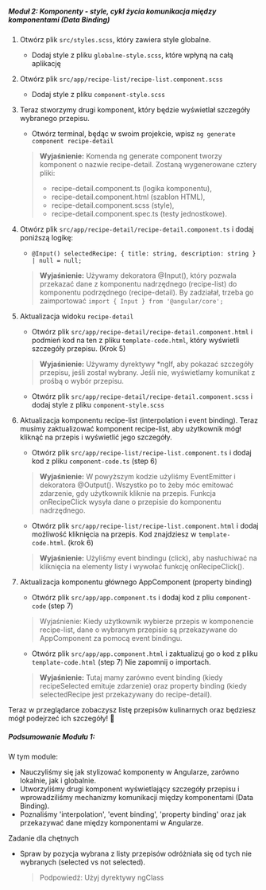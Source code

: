 ##### Moduł 2: Komponenty - style, cykl życia komunikacja między komponentami (Data Binding)

1. Otwórz plik `src/styles.scss`, który zawiera style globalne.
   * Dodaj style z pliku `globalne-style.scss`, które wpłyną na całą aplikację

2. Otwórz plik `src/app/recipe-list/recipe-list.component.scss`
   * Dodaj style z pliku `component-style.scss`

3. Teraz stworzymy drugi komponent, który będzie wyświetlał szczegóły wybranego przepisu.
   * Otwórz terminal, będąc w swoim projekcie, wpisz `ng generate component recipe-detail`
    > **Wyjaśnienie:** Komenda ng generate component tworzy komponent o nazwie recipe-detail.
    > Zostaną wygenerowane cztery pliki:
    >
    > * recipe-detail.component.ts (logika komponentu),
    > * recipe-detail.component.html (szablon HTML),
    > * recipe-detail.component.scss (style),
    > * recipe-detail.component.spec.ts (testy jednostkowe).

4. Otwórz plik `src/app/recipe-detail/recipe-detail.component.ts` i dodaj poniższą logikę:
    * `@Input() selectedRecipe: { title: string, description: string } | null = null;`
    >**Wyjaśnienie:** Używamy dekoratora @Input(), który pozwala przekazać dane z komponentu
    >nadrzędnego (recipe-list) do komponentu podrzędnego (recipe-detail).
    >By zadziałał, trzeba go zaimportować `import { Input } from '@angular/core';`

5. Aktualizacja widoku `recipe-detail`
    * Otwórz plik `src/app/recipe-detail/recipe-detail.component.html` i podmień kod na ten z pliku `template-code.html`, który wyświetli szczegóły przepisu. (Krok 5)
    > **Wyjaśnienie:** Używamy dyrektywy *ngIf, aby pokazać szczegóły przepisu, jeśli został wybrany. Jeśli nie, wyświetlamy komunikat z prośbą o wybór przepisu.

    * Otwórz plik `src/app/recipe-detail/recipe-detail.component.scss` i dodaj style z pliku `component-style.scss`

6. Aktualizacja komponentu recipe-list (interpolation i event binding). Teraz musimy zaktualizować komponent recipe-list, aby użytkownik mógł kliknąć na przepis i wyświetlić jego szczegóły.
   * Otwórz plik `src/app/recipe-list/recipe-list.component.ts` i dodaj kod z pliku `component-code.ts` (step 6)
    > **Wyjaśnienie:** W powyższym kodzie użyliśmy EventEmitter i dekoratora @Output().
    > Wszystko po to żeby móc emitować zdarzenie, gdy użytkownik kliknie na przepis.
    > Funkcja onRecipeClick wysyła dane o przepisie do komponentu nadrzędnego.

    * Otwórz plik `src/app/recipe-list/recipe-list.component.html` i dodaj możliwość kliknięcia na przepis. Kod znajdziesz w `template-code.html`. (krok 6)
    > **Wyjaśnienie:** Użyliśmy event bindingu (click), aby nasłuchiwać na kliknięcia na elementy listy i wywołać funkcję onRecipeClick().

7. Aktualizacja komponentu głównego AppComponent (property binding)
    * Otwórz plik `src/app/app.component.ts` i dodaj kod z pliu `component-code` (step 7)
    > Wyjaśnienie: Kiedy użytkownik wybierze przepis w komponencie recipe-list, dane o wybranym przepisie są przekazywane do AppComponent za pomocą event bindingu.

    * Otwórz plik `src/app/app.component.html` i zaktualizuj go o kod z pliku `template-code.html` (step 7) Nie zapomnij o importach.
    
    >**Wyjaśnienie:** Tutaj mamy zarówno event binding (kiedy recipeSelected emituje zdarzenie) oraz property binding (kiedy selectedRecipe jest przekazywany do recipe-detail).


Teraz w przeglądarce zobaczysz listę przepisów kulinarnych oraz będziesz mógł podejrzeć ich szczegóły! 🎉

##### Podsumowanie Modułu 1:
W tym module:

* Nauczyliśmy się jak stylizować komponenty w Angularze, zarówno lokalnie, jak i globalnie.
* Utworzyliśmy drugi komponent wyświetlający szczegóły przepisu i wprowadziliśmy mechanizmy komunikacji między komponentami (Data Binding).
* Poznaliśmy 'interpolation', 'event binding', 'property binding' oraz jak przekazywać dane między komponentami w Angularze.


Zadanie dla chętnych
* Spraw by pozycja wybrana z listy przepisów odróżniała się od tych nie wybranych (selected vs not selected).
    >Podpowiedź: Użyj dyrektywy ngClass
